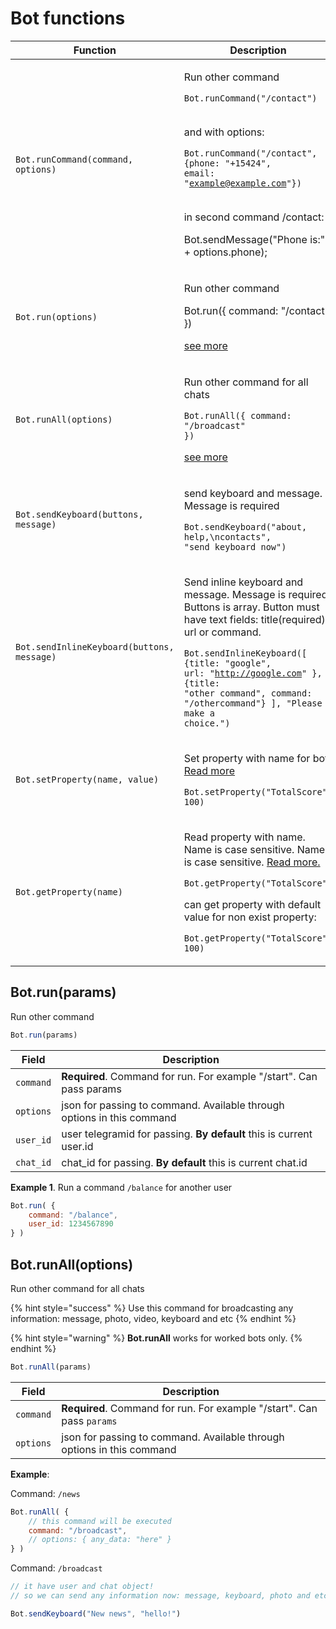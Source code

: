 # Bot functions

| Function                                   | Description                                                                                                                                                                                                                                                                                                                                                                                                                                                     |
| ------------------------------------------ | --------------------------------------------------------------------------------------------------------------------------------------------------------------------------------------------------------------------------------------------------------------------------------------------------------------------------------------------------------------------------------------------------------------------------------------------------------------- |
| `Bot.runCommand(command, options)`         | <p>Run other command</p><p><code>Bot.runCommand("/contact")</code></p><p><br>and with options: </p><p><code>Bot.runCommand("/contact", {phone: "+15424", email: "example@example.com"})</code></p><p><br>in second command /contact:</p><p>Bot.sendMessage("Phone is:" + options.phone);</p>                                                                                                                                                                    |
| `Bot.run(options)`                         | <p>Run other command</p><p>Bot.run({ command: "/contact" })</p><p></p><p><a href="bot-functions.md#botrunparams">see more</a></p>                                                                                                                                                                                                                                                                                                                             |
| `Bot.runAll(options)`                      | <p>Run other command for all chats</p><p><code>Bot.runAll({ command: "/broadcast" })</code></p><p></p><p><a href="bot-functions.md#botrunalloptions">see more</a></p>                                                                                                                                                                                                                                                                                         |
| `Bot.sendKeyboard(buttons, message)`       | <p>send keyboard and message. Message is required</p><p></p><p><code>Bot.sendKeyboard("about, help,\ncontacts", "send keyboard now")</code></p>                                                                                                                                                                                                                                                                                                                 |
| `Bot.sendInlineKeyboard(buttons, message)` | <p>Send inline keyboard and message. Message is required. Buttons is array. Button must have text fields: title(required), url or command.</p><p></p><p><code>Bot.sendInlineKeyboard([ {title: "google", url: "http://google.com" }, {title: "other command", command: "/othercommand"} ], "Please make a choice.")</code></p>                                                                                                                                  |
| `Bot.setProperty(name, value)`       | <p>Set property with name for bot. <a href="properties.md#set-property">Read more</a></p><p></p><p><code>Bot.setProperty("TotalScore", 100)</code> </p><p></p>                                                                                                                                                                                                       |
| `Bot.getProperty(name)`                    | <p>Read property with name. Name is case sensitive. Name is case sensitive. <a href="properties.md#get-property">Read more.</a></p><p></p><p><code>Bot.getProperty("TotalScore")</code></p><p></p><p>can get property with default value for non exist property:</p><p><code>Bot.getProperty("TotalScore", 100)</code> </p> |



## Bot.run(params)

Run other command

```javascript
Bot.run(params)
```

| Field            | Description                                                            |
| ---------------- | ---------------------------------------------------------------------- |
| `command`        | **Required**. Command for run. For example "/start". Can pass params   |
| `options`        | json for passing to command. Available through options in this command |
| `user_id`        | user telegramid for passing. **By default** this is current user.id           |
| `chat_id`        | chat\_id for passing. **By default** this is current chat.id           |

**Example 1**. Run a command `/balance` for another user

```javascript
Bot.run( {
    command: "/balance",
    user_id: 1234567890
} )
```

## Bot.runAll(options)

Run other command for all chats

{% hint style="success" %}
Use this command for broadcasting any information: message, photo, video, keyboard and etc
{% endhint %}

{% hint style="warning" %}
**Bot.runAll** works for worked bots only.&#x20;
{% endhint %}

```javascript
Bot.runAll(params)
```

| Field       | Description                                                                                                                                                                                                   |
| ----------- | ------------------------------------------------------------------------------------------------------------------------------------------------------------------------------------------------------------- |
| `command`   | **Required**. Command for run. For example "/start". Can pass `params`                                                                                                                                        |
| `options`   | json for passing to command. Available through options in this command                                                                                                                                        |

**Example**:

Command: `/news`

```javascript
Bot.runAll( {
    // this command will be executed
    command: "/broadcast",
    // options: { any_data: "here" }
} )
```

Command: `/broadcast`

```javascript
// it have user and chat object!
// so we can send any information now: message, keyboard, photo and etc

Bot.sendKeyboard("New news", "hello!")

```
